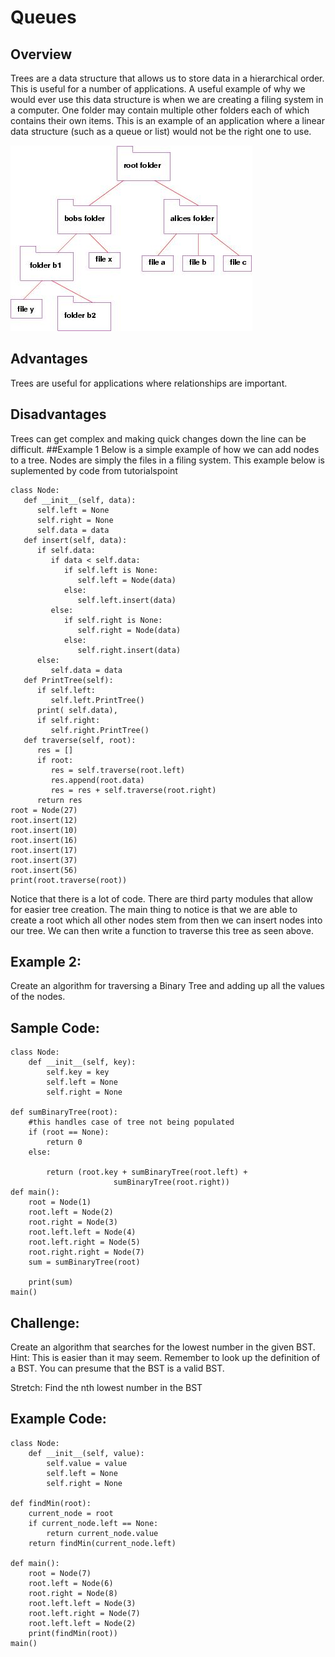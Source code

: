 # Queues

## Overview
Trees are a data structure that allows us to store data in a hierarchical order. This is useful for a number of applications. A useful example of why we would ever use this data structure is when we are creating a filing system in a computer. One folder may contain multiple other folders each of which contains their own items. This is an example of an application where a linear data structure (such as a queue or list) would not be the right one to use.

![image info](./tree.jpeg)

## Advantages
Trees are useful for applications where relationships are important. 

## Disadvantages
Trees can get complex and making quick changes down the line can be difficult.
##Example 1
Below is a simple example of how we can add nodes to a tree. Nodes are simply the files in a filing system. This example below is suplemented by code from tutorialspoint

    class Node:
       def __init__(self, data):
          self.left = None
          self.right = None
          self.data = data
       def insert(self, data):
          if self.data:
             if data < self.data:
                if self.left is None:
                   self.left = Node(data)
                else:
                   self.left.insert(data)
             else:
                if self.right is None:
                   self.right = Node(data)
                else:
                   self.right.insert(data)
          else:
             self.data = data
       def PrintTree(self):
          if self.left:
             self.left.PrintTree()
          print( self.data),
          if self.right:
             self.right.PrintTree()
       def traverse(self, root):
          res = []
          if root:
             res = self.traverse(root.left)
             res.append(root.data)
             res = res + self.traverse(root.right)
          return res
    root = Node(27)
    root.insert(12)
    root.insert(10)
    root.insert(16)
    root.insert(17)
    root.insert(37)
    root.insert(56)
    print(root.traverse(root))  

Notice that there is a lot of code. There are third party modules that allow for easier tree creation. The main thing to notice is that we are able to create a root which all other nodes stem from then we can insert nodes into our tree. We can then write a function to traverse this tree as seen above. 

## Example 2:
Create an algorithm for traversing a Binary Tree and adding up all the values of the nodes.

## Sample Code:

    class Node: 
        def __init__(self, key): 
            self.key = key
            self.left = None
            self.right = None
             
    def sumBinaryTree(root): 
        #this handles case of tree not being populated
        if (root == None):
            return 0
        else:
    
            return (root.key + sumBinaryTree(root.left) +
                           sumBinaryTree(root.right)) 
    def main():
        root = Node(1) 
        root.left = Node(2) 
        root.right = Node(3) 
        root.left.left = Node(4) 
        root.left.right = Node(5) 
        root.right.right = Node(7)
        sum = sumBinaryTree(root) 
     
        print(sum)
    main()


## Challenge:
Create an algorithm that searches for the lowest number in the given BST. Hint: This is easier than it may seem. Remember to look up the definition of a BST. You can presume that the BST is a valid BST.

Stretch:
Find the nth lowest number in the BST

## Example Code:

    class Node: 
        def __init__(self, value): 
            self.value = value
            self.left = None
            self.right = None
             
    def findMin(root): 
        current_node = root
        if current_node.left == None:
            return current_node.value
        return findMin(current_node.left)
    
    def main():
        root = Node(7) 
        root.left = Node(6) 
        root.right = Node(8) 
        root.left.left = Node(3) 
        root.left.right = Node(7) 
        root.left.left = Node(2)
        print(findMin(root))
    main()